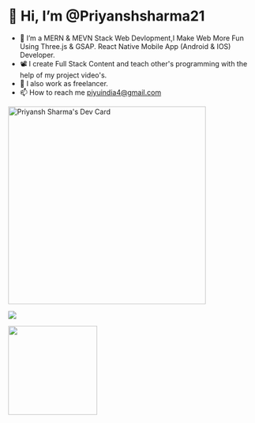 # 👋 Hi, I’m @Priyanshsharma21
- 👀 I’m a MERN & MEVN Stack Web Devlopment,I Make Web More Fun Using Three.js & GSAP. React Native Mobile App (Android & IOS) Developer.
- 📽️ I create Full Stack Content and teach other's programming with the help of my project video's.
- 💞️ I also work as freelancer.
- 📫 How to reach me piyuindia4@gmail.com

<!---
Priyanshsharma21/Priyanshsharma21 is a ✨ special ✨ repository because its `README.md` (this file) appears on your GitHub profile.
You can click the Preview link to take a look at your changes.
--->

<!-- <a href="https://app.daily.dev/Priyansh_sharma"><img src="https://api.daily.dev/devcards/5d80ba04c15e4460b1ac662e843ad315.png?r=kbp" width="400" alt="Priyansh Sharma's Dev Card"/></a> -->

<a href="https://app.daily.dev/Priyansh_sharma"><img src="https://api.daily.dev/devcards/5d80ba04c15e4460b1ac662e843ad315.png?r=m1t" width="400" alt="Priyansh Sharma's Dev Card"/></a>

![](https://komarev.com/ghpvc/?username=Priyanshsharma21&color=555543)

<img height="180em" src="https://github-readme-stats.vercel.app/api?username=Priyanshsharma21&show_icons=true&hide_border=true&&count_private=true&include_all_commits=true" />

<!--START_SECTION:waka-->
<!--END_SECTION:waka-->
